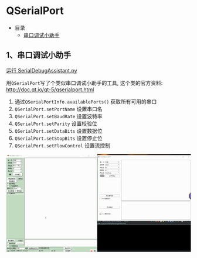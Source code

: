 # QSerialPort

- 目录
  - [串口调试小助手](#1串口调试小助手)

## 1、串口调试小助手
[运行 SerialDebugAssistant.py](SerialDebugAssistant.py)

用`QSerialPort`写了个类似串口调试小助手的工具, 这个类的官方资料: http://doc.qt.io/qt-5/qserialport.html

1. 通过`QSerialPortInfo.availablePorts()` 获取所有可用的串口
1. `QSerialPort.setPortName` 设置串口名
1. `QSerialPort.setBaudRate` 设置波特率
1. `QSerialPort.setParity`   设置校验位
1. `QSerialPort.setDataBits` 设置数据位
1. `QSerialPort.setStopBits` 设置停止位
1. `QSerialPort.setFlowControl` 设置流控制


![SerialDebugAssistant](ScreenShot/SerialDebugAssistant.gif)